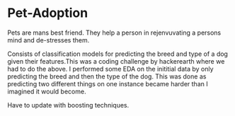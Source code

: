 # Pet-Adoption

Pets are mans best friend. They help a person in rejenvuvating a persons mind and de-stresses them. 

Consists of classification models for predicting the breed and type of a dog given their features.This was a coding challenge by hackerearth where we had to do the above. I performed some EDA on the inititial data by only predicting the breed and then the type of the dog. This was done as predicting two different things on one instance became harder than I imagined it would become.

Have to update with boosting techniques.
